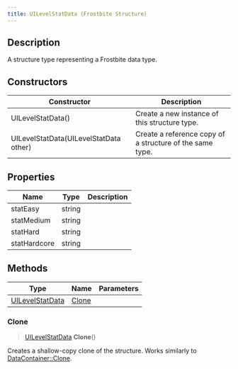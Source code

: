 ```yaml
---
title: UILevelStatData (Frostbite Structure)
---
```

## Description

A structure type representing a Frostbite data type.

## Constructors

| Constructor                            | Description                                              |
| -------------------------------------- | -------------------------------------------------------- |
| UILevelStatData()                      | Create a new instance of this structure type.            |
| UILevelStatData(UILevelStatData other) | Create a reference copy of a structure of the same type. |

## Properties

| Name         | Type   | Description |
| ------------ | ------ | ----------- |
| statEasy     | string |             |
| statMedium   | string |             |
| statHard     | string |             |
| statHardcore | string |             |

## Methods

| Type                               | Name            | Parameters |
| ---------------------------------- | --------------- | ---------- |
| [UILevelStatData](UILevelStatData) | [Clone](#clone) |            |

### Clone

> [UILevelStatData](UILevelStatData) **Clone**()

Creates a shallow-copy clone of the structure. Works similarly to [DataContainer::Clone](/vext/ref/cls/shr/datacontainer#clone).

